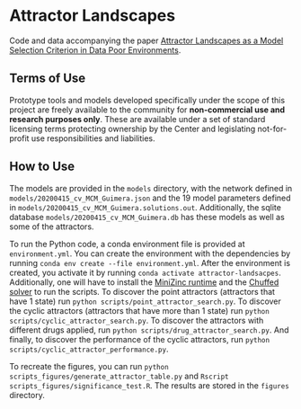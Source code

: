 # Attractor Landscapes

Code and data accompanying the paper [Attractor Landscapes as a Model Selection Criterion in Data Poor Environments](https://doi.org/10.1101/2021.11.09.466986).

## Terms of Use

Prototype tools and models developed specifically under the scope of this project are freely available to the community for **non-commercial use and research purposes only**. These are available under a set of standard licensing terms protecting ownership by the Center and legislating not-for-profit use responsibilities and liabilities.

## How to Use

The models are provided in the `models` directory, with the network defined in `models/20200415_cv_MCM_Guimera.json` and the 19 model parameters defined in `models/20200415_cv_MCM_Guimera.solutions.out`. Additionally, the sqlite database `models/20200415_cv_MCM_Guimera.db` has these models as well as some of the attractors.

To run the Python code, a conda environment file is provided at `environment.yml`. You can create the environment with the dependencies by running `conda env create --file environment.yml`. After the environment is created, you activate it by running `conda activate attractor-landsacpes`. Additionally, one will have to install the [MiniZinc runtime](https://www.minizinc.org/) and the [Chuffed solver](https://github.com/chuffed/chuffed) to run the scripts. To discover the point attractors (attractors that have 1 state) run `python scripts/point_attractor_search.py`. To discover the cyclic attractors (attractors that have more than 1 state) run `python scripts/cyclic_attractor_search.py`. To discover the attractors with different drugs applied, run `python scripts/drug_attractor_search.py`. And finally, to discover the performance of the cyclic attractors, run `python scripts/cyclic_attractor_performance.py`.

To recreate the figures, you can run `python scripts_figures/generate_attractor_table.py` and `Rscript scripts_figures/significance_test.R`. The results are stored in the `figures` directory.
